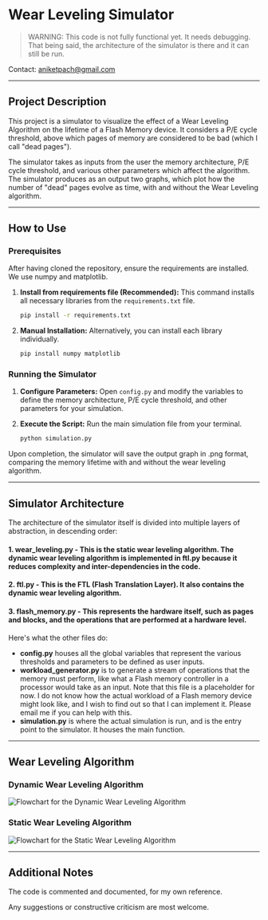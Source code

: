 # Wear Leveling Simulator

> WARNING: This code is not fully functional yet. It needs debugging. That being said, the architecture of the simulator is there and it can still be run.

Contact: aniketpach@gmail.com  

---

## Project Description
This project is a simulator to visualize the effect of a Wear Leveling Algorithm on the lifetime of a Flash Memory device. It considers a P/E cycle threshold, above which pages of memory are considered to be bad (which I call "dead pages").

The simulator takes as inputs from the user the memory architecture, P/E cycle threshold, and various other parameters which affect the algorithm.
The simulator produces as an output two graphs, which plot how the number of "dead" pages evolve as time, with and without the Wear Leveling algorithm.

---

## How to Use

### Prerequisites

After having cloned the repository, ensure the requirements are installed. We use numpy and matplotlib.

1.  **Install from requirements file (Recommended):**
    This command installs all necessary libraries from the `requirements.txt` file.
    ```bash
    pip install -r requirements.txt
    ```

2.  **Manual Installation:**
    Alternatively, you can install each library individually.
    ```bash
    pip install numpy matplotlib
    ```

### Running the Simulator

1.  **Configure Parameters:** Open `config.py` and modify the variables to define the memory architecture, P/E cycle threshold, and other parameters for your simulation.

2.  **Execute the Script:** Run the main simulation file from your terminal.
    ```bash
    python simulation.py
    ```

Upon completion, the simulator will save the output graph in .png format, comparing the memory lifetime with and without the wear leveling algorithm.

---

## Simulator Architecture
The architecture of the simulator itself is divided into multiple layers of abstraction, in descending order:

#### 1. wear_leveling.py - This is the static wear leveling algorithm. The dynamic wear leveling algorithm is implemented in ftl.py because it reduces complexity and inter-dependencies in the code.

#### 2. ftl.py - This is the FTL (Flash Translation Layer). It also contains the dynamic wear leveling algorithm.

#### 3. flash_memory.py - This represents the hardware itself, such as pages and blocks, and the operations that are performed at a hardware level.

Here's what the other files do:

- **config.py** houses all the global variables that represent the various thresholds and parameters to be defined as user inputs.
- **workload_generator.py** is to generate a stream of operations that the memory must perform, like what a Flash memory controller in a processor would take as an input. Note that this file is a placeholder for now. I do not know how the actual workload of a Flash memory device might look like, and I wish to find out so that I can implement it. Please email me if you can help with this.
- **simulation.py** is where the actual simulation is run, and is the entry point to the simulator. It houses the main function.

---

## Wear Leveling Algorithm

### Dynamic Wear Leveling Algorithm
![Flowchart for the Dynamic Wear Leveling Algorithm](DynamicWL.png)

### Static Wear Leveling Algorithm
![Flowchart for the Static Wear Leveling Algorithm](StaticWL.png)

---

## Additional Notes
The code is commented and documented, for my own reference.

Any suggestions or constructive criticism are most welcome.
